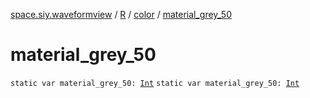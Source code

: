 [space.siy.waveformview](../../index.md) / [R](../index.md) / [color](index.md) / [material_grey_50](./material_grey_50.md)

# material_grey_50

`static var material_grey_50: `[`Int`](https://kotlinlang.org/api/latest/jvm/stdlib/kotlin/-int/index.html)
`static var material_grey_50: `[`Int`](https://kotlinlang.org/api/latest/jvm/stdlib/kotlin/-int/index.html)